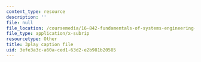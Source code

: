 ```yaml
---
content_type: resource
description: ''
file: null
file_location: /coursemedia/16-842-fundamentals-of-systems-engineering-fall-2015/3efe3a3ca60aced163d2e2b981b20585_MOdNzHR_tck.srt
file_type: application/x-subrip
resourcetype: Other
title: 3play caption file
uid: 3efe3a3c-a60a-ced1-63d2-e2b981b20585
---
```

